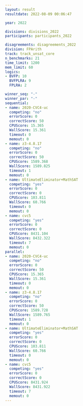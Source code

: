 ```yaml
---
layout: result
resultdate: 2022-08-09 00:06:47

year: 2022

divisions: divisions_2022
participants: participants_2022

disagreements: disagreements_2022
division: FPArith
track: track_unsat_core
n_benchmarks: 21
time_limit: 1200
mem_limit: 60
logics:
- BVFP: 10
  BVFPLRA: 9
  FPLRA: 2

winner_seq: "-"
winner_par: "-"
sequential:
- name: 2020-CVC4-uc
  competing: "no"
  errorScore: 0
  correctScore: 50
  CPUScore: 15.365
  WallScore: 15.361
  timeout: 0
  memout: 0
- name: z3-4.8.17
  competing: "no"
  errorScore: 0
  correctScore: 50
  CPUScore: 1589.368
  WallScore: 1589.825
  timeout: 1
  memout: 0
- name: UltimateEliminator+MathSAT
  competing: "yes"
  errorScore: 0
  correctScore: 0
  CPUScore: 103.811
  WallScore: 60.766
  timeout: 0
  memout: 0
- name: cvc5
  competing: "yes"
  errorScore: 0
  correctScore: 0
  CPUScore: 8431.104
  WallScore: 8432.322
  timeout: 7
  memout: 0
parallel:
- name: 2020-CVC4-uc
  competing: "no"
  errorScore: 0
  correctScore: 50
  CPUScore: 15.365
  WallScore: 15.361
  timeout: 0
  memout: 0
- name: z3-4.8.17
  competing: "no"
  errorScore: 0
  correctScore: 50
  CPUScore: 1589.728
  WallScore: 1589.765
  timeout: 1
  memout: 0
- name: UltimateEliminator+MathSAT
  competing: "yes"
  errorScore: 0
  correctScore: 0
  CPUScore: 103.811
  WallScore: 60.766
  timeout: 0
  memout: 0
- name: cvc5
  competing: "yes"
  errorScore: 0
  correctScore: 0
  CPUScore: 8431.924
  WallScore: 8431.922
  timeout: 7
  memout: 0
---
```

